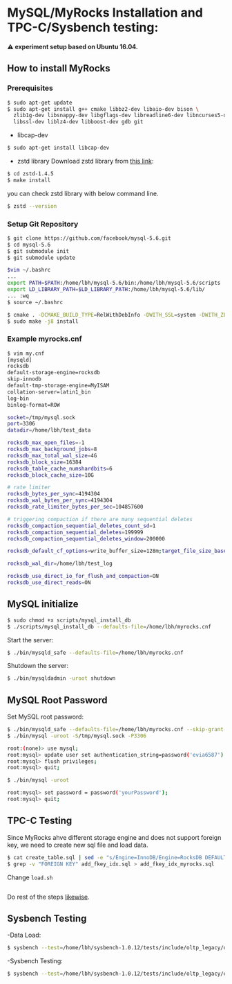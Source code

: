 # MySQL/MyRocks Installation and TPC-C/Sysbench testing: 

**:warning: experiment setup based on Ubuntu 16.04.**

## How to install MyRocks

### Prerequisites

```bash
$ sudo apt-get update
$ sudo apt-get install g++ cmake libbz2-dev libaio-dev bison \
  zlib1g-dev libsnappy-dev libgflags-dev libreadline6-dev libncurses5-dev \
  libssl-dev liblz4-dev libboost-dev gdb git
```

- libcap-dev
```bash
$ sudo apt-get install libcap-dev
```

- zstd library
Download zstd library from [this link](https://github.com/facebook/zstd):
```bash
$ cd zstd-1.4.5
$ make install
```
you can check zstd library with below command line.
```bash
$ zstd --version
```
### Setup Git Repository

```bash
$ git clone https://github.com/facebook/mysql-5.6.git
$ cd mysql-5.6
$ git submodule init
$ git submodule update

$vim ~/.bashrc
...
export PATH=$PATH:/home/lbh/mysql-5.6/bin:/home/lbh/mysql-5.6/scripts
export LD_LIBRARY_PATH=$LD_LIBRARY_PATH:/home/lbh/mysql-5.6/lib/
... :wq
$ source ~/.bashrc

$ cmake . -DCMAKE_BUILD_TYPE=RelWithDebInfo -DWITH_SSL=system -DWITH_ZLIB=bundled -DMY_SQL_MAINTAINER_MODE=0 -DENABLED_LOCAL_INFILE=1 -DENABLE_DTRACE=0 -DCMAKE_CXX_FLAGS="-march=native" -DDOWNLOAD_BOOST=ON -DWITH_BOOST=/home/lbh/mysql-5.7.24 -DCMAKE_INSTALL_PREFIX=/home/lbh/mysql-5.6
$ sudo make -j8 install
```
### Example myrocks.cnf
```bash
$ vim my.cnf
[mysqld]
rocksdb
default-storage-engine=rocksdb
skip-innodb
default-tmp-storage-engine=MyISAM
collation-server=latin1_bin
log-bin
binlog-format=ROW

socket=/tmp/mysql.sock
port=3306
datadir=/home/lbh/test_data

rocksdb_max_open_files=-1
rocksdb_max_background_jobs=8
rocksdb_max_total_wal_size=4G
rocksdb_block_size=16384
rocksdb_table_cache_numshardbits=6
rocksdb_block_cache_size=10G

# rate limiter
rocksdb_bytes_per_sync=4194304
rocksdb_wal_bytes_per_sync=4194304
rocksdb_rate_limiter_bytes_per_sec=104857600

# triggering compaction if there are many sequential deletes
rocksdb_compaction_sequential_deletes_count_sd=1
rocksdb_compaction_sequential_deletes=199999
rocksdb_compaction_sequential_deletes_window=200000

rocksdb_default_cf_options=write_buffer_size=128m;target_file_size_base=32m;max_bytes_for_level_base=512m;level0_file_num_compaction_trigger=4;level0_slowdown_writes_trigger=10;level0_stop_writes_trigger=15;max_write_buffer_number=4;compression_per_level=kLZ4Compression;bottommost_compression=kZSTD;compression_opts=-14:1:0;block_based_table_factory={cache_index_and_filter_blocks=1;filter_policy=bloomfilter:10:false;whole_key_filtering=1};level_compaction_dynamic_level_bytes=true;optimize_filters_for_hits=true;compaction_pri=kMinOverlappingRatio

rocksdb_wal_dir=/home/lbh/test_log

rocksdb_use_direct_io_for_flush_and_compaction=ON
rocksdb_use_direct_reads=ON
```

## MySQL initialize
```bash
$ sudo chmod +x scripts/mysql_install_db
$ ./scripts/mysql_install_db --defaults-file=/home/lbh/myrocks.cnf
```

Start the server:

```bash
$ ./bin/mysqld_safe --defaults-file=/home/lbh/myrocks.cnf
```

Shutdown the server:

```bash
$ ./bin/mysqldadmin -uroot shutdown
```
##  MySQL Root Password 

Set MySQL root password:

```bash
$ ./bin/mysqld_safe --defaults-file=/home/lbh/myrocks.cnf --skip-grant-tables --datadir=/home/lbh/test_data
$ ./bin/mysql -uroot -S/tmp/mysql.sock -P3306

root:(none)> use mysql;
root:mysql> update user set authentication_string=password('evia6587') where user='root';
root:mysql> flush privileges;
root:mysql> quit;

$ ./bin/mysql -uroot 

root:mysql> set password = password('yourPassword');
root:mysql> quit;
```

## TPC-C Testing
Since MyRocks ahve different storage engine and does not support foreign key, we need to create new sql file and load data. 

```bash
$ cat create_table.sql | sed -e "s/Engine=InnoDB/Engine=RocksDB DEFAULT COLLATE=latin1_bin/g" > create_table_myrocks.sql
$ grep -v "FOREIGN KEY" add_fkey_idx.sql > add_fkey_idx_myrocks.sql 
```
Change ```load.sh``` 
```bash

```
Do rest of the steps [likewise](https://github.com/LeeBohyun/mysql-tpcc/blob/master/multi-mysql-tpcc.md).

## Sysbench Testing

-Data Load:
```bash
$ sysbench --test=/home/lbh/sysbench-1.0.12/tests/include/oltp_legacy/oltp.lua --mysql-host=localhost  --mysql-db=sbtest --mysql-user=root --mysql-password=evia6587 --max-requests=0  --oltp-table-size=2000000 --max-time=600  --oltp-tables-count=200 --report-interval=10 --db-ps-mode=disable  --random-points=10 --mysql-table-engine=rocksdb --mysql-socket=/tmp/mysql.sock1 --mysql-port=3307 --num-threads=128  prepare
```

-Sysbench Testing:
```bash
$ sysbench --test=/home/lbh/sysbench-1.0.12/tests/include/oltp_legacy/oltp.lua --mysql-host=localhost  --mysql-db=sbtest --mysql-user=root --mysql-password=evia6587 --max-requests=0  --oltp-table-size=2000000 --time=259200 --oltp-tables-count=200 --report-interval=10 --db-ps-mode=disable  --random-points=10 --mysql-table-engine=rocksdb --mysql-socket=/tmp/mysql.sock1 --mysql-port=3307 --num-threads=128  run |tee /home/lbh/result/sb-ns.txt
```

